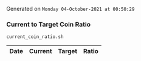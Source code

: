 Generated on `Monday 04-October-2021 at 00:50:29`

### Current to Target Coin Ratio
`current_coin_ratio.sh`

Date|Current|Target|Ratio
---|---|---|---
